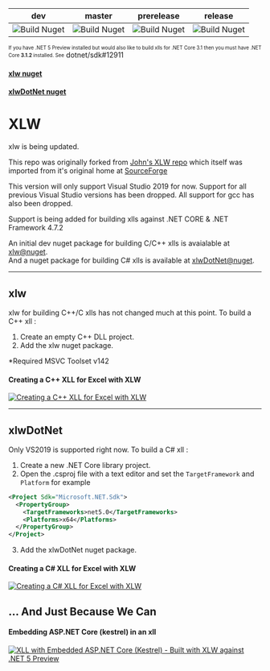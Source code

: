 
| dev | master | prerelease | release |
|:----------:|:----------:|:----------:|:--------------:|
|![Build Nuget](https://github.com/xlw/xlw/workflows/Build%20Nuget/badge.svg?branch=dev)|![Build Nuget](https://github.com/xlw/xlw/workflows/Build%20Nuget/badge.svg?branch=master) |![Build Nuget](https://github.com/xlw/xlw/workflows/Build%20Nuget/badge.svg?branch=prerelease)|![Build Nuget](https://github.com/xlw/xlw/workflows/Build%20Nuget/badge.svg?branch=release)|

<sub><sup>If you have .NET 5 Preview installed but would also like to build xlls for .NET Core 3.1 then you must have .NET Core **3.1.2** installed. See</sup></sub>  dotnet/sdk#12911


#### [xlw nuget](https://www.nuget.org/packages/xlw/)   
#### [xlwDotNet nuget](https://www.nuget.org/packages/xlwDotNet/)





# **XLW**
xlw is being updated.

This repo was originally forked from [John's XLW repo](https://github.com/JohnAdders/xlw) which itself was imported from it's original home at [SourceForge](https://sourceforge.net/projects/xlw/)


This version will only support Visual Studio 2019 for now. Support for all previous Visual Studio versions has been dropped. All support for gcc has also been dropped.

Support is being added for building xlls against .NET CORE & .NET Framework 4.7.2


An initial dev nuget package  for building C/C++ xlls is avaialable at [xlw@nuget](https://www.nuget.org/packages/xlw/).\
And a nuget package for building C# xlls is available at [xlwDotNet@nuget](https://www.nuget.org/packages/xlwDotNet).

---

## xlw
xlw for building C++/C xlls has not changed much at this point.
To build a C++ xll :
1. Create an empty C++ DLL project.
2. Add the xlw nuget package.

*Required MSVC Toolset v142

#### Creating a C++ XLL for Excel with XLW
[![Creating a C++ XLL for Excel with XLW](https://img.youtube.com/vi/k0V6nvWjMnI/0.jpg)](https://www.youtube.com/watch?v=k0V6nvWjMnI)      

---

## xlwDotNet
Only VS2019 is supported right now. 
To build a C# xll :
1. Create a new .NET Core library project. 
2. Open the .csproj file with a text editor and set the  `TargetFramework` and  `Platform` for example
```xml
<Project Sdk="Microsoft.NET.Sdk">
  <PropertyGroup>
    <TargetFrameworks>net5.0</TargetFrameworks>
    <Platforms>x64</Platforms>
  </PropertyGroup>
</Project>
```
3. Add the xlwDotNet nuget package.

#### Creating a C\# XLL for Excel with XLW
[![Creating a C\# XLL for Excel with XLW](https://img.youtube.com/vi/GH0Phpo5S7k/0.jpg)](https://www.youtube.com/watch?v=GH0Phpo5S7k)


## ... And Just Because We Can

#### Embedding ASP.NET Core (kestrel) in an xll 

[![XLL with Embedded ASP.NET Core (Kestrel) - Built with XLW against .NET 5 Preview](https://img.youtube.com/vi/mQyRnNpG2C4/0.jpg)](https://www.youtube.com/watch?v=mQyRnNpG2C4)


